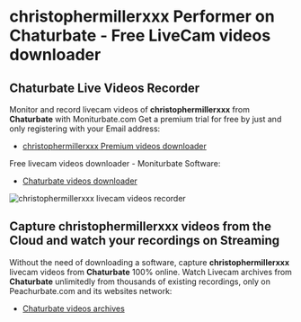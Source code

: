 # christophermillerxxx Performer on Chaturbate - Free LiveCam videos downloader

## Chaturbate Live Videos Recorder

Monitor and record livecam videos of **christophermillerxxx** from **Chaturbate** with Moniturbate.com
Get a premium trial for free by just and only registering with your Email address:
* [christophermillerxxx Premium videos downloader](https://moniturbate.com/request-demo-licence-key.html)

Free livecam videos downloader - Moniturbate Software:
* [Chaturbate videos downloader](https://moniturbate.com/moniturbate-download-software.html)

![christophermillerxxx livecam videos recorder](https://peachurnet.com/templates/moniturbate-software.png)


## Capture christophermillerxxx videos from the Cloud and watch your recordings on Streaming

Without the need of downloading a software, capture **christophermillerxxx** livecam videos from **Chaturbate** 100% online.
Watch Livecam archives from **Chaturbate** unlimitedly from thousands of existing recordings, only on Peachurbate.com and its websites network:
* [Chaturbate videos archives](https://peachurnet.com/)